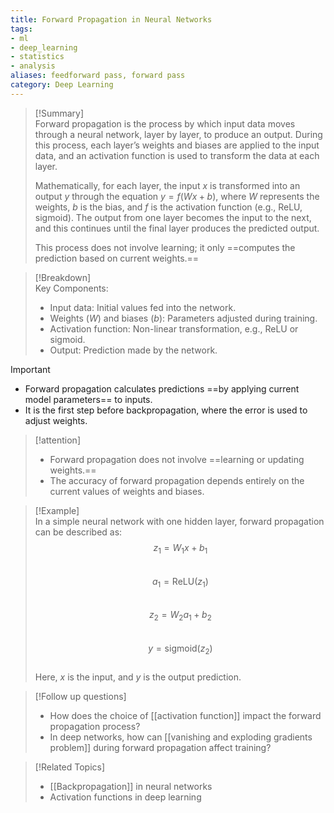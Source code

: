 ```yaml
---
title: Forward Propagation in Neural Networks  
tags: 
- ml 
- deep_learning  
- statistics  
- analysis  
aliases: feedforward pass, forward pass
category: Deep Learning  
---
```


>[!Summary]  
> Forward propagation is the process by which input data moves through a neural network, layer by layer, to produce an output. During this process, each layer’s weights and biases are applied to the input data, and an activation function is used to transform the data at each layer. 
> 
> Mathematically, for each layer, the input $x$ is transformed into an output $y$ through the equation $y = f(Wx + b)$, where $W$ represents the weights, $b$ is the bias, and $f$ is the activation function (e.g., ReLU, sigmoid). The output from one layer becomes the input to the next, and this continues until the final layer produces the predicted output. 
> 
> This process does not involve learning; it only ==computes the prediction based on current weights.==

>[!Breakdown]  
> Key Components:  
> - Input data: Initial values fed into the network.  
> - Weights ($W$) and biases ($b$): Parameters adjusted during training.  
> - Activation function: Non-linear transformation, e.g., ReLU or sigmoid.  
> - Output: Prediction made by the network.

>[!important]  
> - Forward propagation calculates predictions ==by applying current model parameters== to inputs.  
> - It is the first step before backpropagation, where the error is used to adjust weights.

>[!attention]  
> - Forward propagation does not involve ==learning or updating weights.==  
> - The accuracy of forward propagation depends entirely on the current values of weights and biases.

>[!Example]  
> In a simple neural network with one hidden layer, forward propagation can be described as:  
> $$ z_1 = W_1 x + b_1 $$  
> $$ a_1 = \text{ReLU}(z_1) $$  
> $$ z_2 = W_2 a_1 + b_2 $$  
> $$ y = \text{sigmoid}(z_2) $$  
> Here, $x$ is the input, and $y$ is the output prediction.

>[!Follow up questions]  
> - How does the choice of [[activation function]] impact the forward propagation process?  
> - In deep networks, how can [[vanishing and exploding gradients problem]] during forward propagation affect training?

>[!Related Topics]  
> - [[Backpropagation]] in neural networks  
> - Activation functions in deep learning